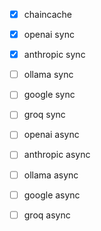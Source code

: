 - [x] chaincache
- [x] openai sync
- [x] anthropic sync
- [ ] ollama sync
- [ ] google sync
- [ ] groq sync
- [ ] openai async
- [ ] anthropic async
- [ ] ollama async
- [ ] google async
- [ ] groq async

